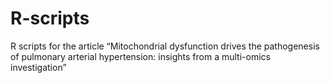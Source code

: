 # R-scripts
R scripts for the article “Mitochondrial dysfunction drives the pathogenesis of pulmonary arterial hypertension: insights from a multi-omics investigation”
